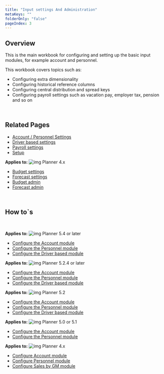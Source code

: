 ```yaml
---
title: "Input settings And Administration"
metaKeys: ""
folderOnly: "false"
pageIndex: 3
---
```

## Overview
This is the main workbook for configuring and setting up  the basic input modules, for example account and personnel.<br/>

This workbook covers topics such as:<br/>
- Configuring extra dimensionality
- Configuring historical reference columns
- Configuring central distribution and spread keys
- Configuring payroll settings such as vacation pay, employer tax, pension and so on
<br/>

## Related Pages

-  [Account / Personnel Settings](input-settings-and-administration/settings.md)<br/>
-  [Driver based settings](input-settings-and-administration/driver-based-settings.md)<br/>
-  [Payroll settings](input-settings-and-administration/payroll-settings.md)<br/>
-  [Setup](input-settings-and-administration/setup.md)<br/>

**Applies to:** ![img](https://profitbasedocs.blob.core.windows.net/icons/yes-icon.png) Planner 4.x

-  [Budget settings](input-settings-and-administration/budget-settings.md)<br/>
-  [Forecast settings](input-settings-and-administration/forecast-settings.md)<br/>
-  [Budget admin](input-settings-and-administration/budget-admin.md)<br/>
-  [Forecast admin](input-settings-and-administration/forecast-admin.md)<br/>

<br/>

## How to`s

<br/>

**Applies to:** ![img](https://profitbasedocs.blob.core.windows.net/icons/yes-icon.png) Planner 5.4 or later

-  [Configure the Account module](https://profitbasedocs.blob.core.windows.net/enduserhelp/files/V5.4/Planner%20Account%20module.pdf)<br/>
-  [Configure the Personnel module](https://profitbasedocs.blob.core.windows.net/enduserhelp/files/V5.4/Planner%20Personnel%20module.pdf)<br/>
-  [Configure the Driver based module](https://profitbasedocs.blob.core.windows.net/enduserhelp/files/V5.4/Planner%20Driver%20based%20module.pdf)<br/>

**Applies to:** ![img](https://profitbasedocs.blob.core.windows.net/icons/yes-icon.png) Planner 5.2.4 or later

-  [Configure the Account module](https://profitbasedocs.blob.core.windows.net/enduserhelp/files/V5.2.4/Planner%20Account%20module.pdf)<br/>
-  [Configure the Personnel module](https://profitbasedocs.blob.core.windows.net/enduserhelp/files/V5.2.4/Planner%20Personnel%20module.pdf)<br/>
-  [Configure the Driver based module](https://profitbasedocs.blob.core.windows.net/enduserhelp/files/V5.2.4/Planner%20Driver%20based%20module.pdf)<br/>

**Applies to:** ![img](https://profitbasedocs.blob.core.windows.net/icons/yes-icon.png) Planner 5.2 

-  [Configure the Account module](https://profitbasedocs.blob.core.windows.net/enduserhelp/files/V5.2/Planner%20Account%20module.pdf)<br/>
-  [Configure the Personnel module](https://profitbasedocs.blob.core.windows.net/enduserhelp/files/V5.2/Planner%20Personnel%20module.pdf)<br/>
-  [Configure the Driver based module](https://profitbasedocs.blob.core.windows.net/enduserhelp/files/V5.2/Planner%20Driver%20based%20module.pdf)<br/>

**Applies to:** ![img](https://profitbasedocs.blob.core.windows.net/icons/yes-icon.png) Planner 5.0 or 5.1

-  [Configure the Account module](https://profitbasedocs.blob.core.windows.net/enduserhelp/files/v5/Planner%20Account%20module.pdf)<br/>
-  [Configure the Personnel module](https://profitbasedocs.blob.core.windows.net/enduserhelp/files/v5/Planner%20Personnel%20module.pdf)<br/>

**Applies to:** ![img](https://profitbasedocs.blob.core.windows.net/icons/yes-icon.png) Planner 4.x

-  [Configure Account module](https://profitbasedocs.blob.core.windows.net/enduserhelp/files/Planner%20Account%20module.pdf)<br/>
-  [Configure Personnel module](https://profitbasedocs.blob.core.windows.net/enduserhelp/files/Planner%20Personnel%20module.pdf)<br/>
-  [Configure Sales by GM module](https://profitbasedocs.blob.core.windows.net/enduserhelp/files/Planner%20Sales%20By%20GM%20module.pdf)<br/>
